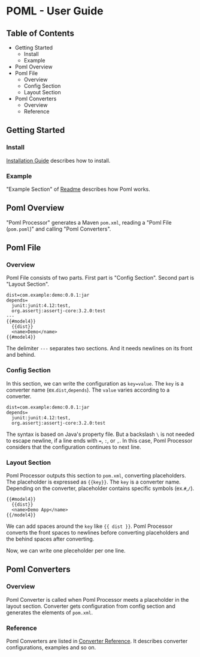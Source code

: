 # POML -  User Guide
## Table of Contents
- Getting Started
    - Install
    - Example
- Poml Overview
- Poml File
    - Overview
    - Config Section
    - Layout Section
- Poml Converters
    - Overview
    - Reference


## Getting Started
### Install
[Installation Guide](./installation-guide.md) describes how to install.

### Example
"Example Section" of [Readme](../readme.md) describes how Poml works.


## Poml Overview
"Poml Processor" generates a Maven `pom.xml`, reading a "Poml File (`pom.poml`)" and calling  "Poml Converters".


## Poml File
### Overview
Poml File consists of two parts. First part is "Config Section". Second part is "Layout Section". 

```
dist=com.example:demo:0.0.1:jar
depends=
  junit:junit:4.12:test,
  org.assertj:assertj-core:3.2.0:test
---
{{#model4}}
  {{dist}}
  <name>Demo</name>
{{#model4}}
```

The delimiter `---` separates two sections. And it needs newlines on its front and behind.

### Config Section
In this section, we can write the configuration as `key=value`. The `key` is a converter name (ex.`dist`,`depends`). The `value` varies according to a converter. 

```
dist=com.example:demo:0.0.1:jar
depends=
  junit:junit:4.12:test,
  org.assertj:assertj-core:3.2.0:test
```

The syntax is based on Java's property file. But a backslash `\` is not needed to escape newline, if a line ends with `=`, `:`, or `,`. In this case, Poml Processor considers that the configuration continues to next line.


### Layout Section
Poml Processor outputs this section to `pom.xml`, converting placeholders. The placeholder is expressed as `{{key}}`. The `key` is a converter name. Depending on the converter, placeholder contains specific symbols (ex.`#`,`/`).

```
{{#model4}}
  {{dist}}
  <name>Demo App</name>
{{/model4}}
```

We can add spaces around the `key` like `{{ dist }}`. Poml Processor converts the front spaces to newlines before converting placeholders and the behind spaces after converting.

Now, we can write one pleceholder per one line. 


## Poml Converters
### Overview
Poml Converter is called when Poml Processor meets a placeholder in the layout section. Converter gets configuration from config section and generates the elements of `pom.xml`.

### Reference
Poml Converters are listed in [Converter Reference](https://github.com/mamorum/poml/wiki). It describes converter configurations, examples and so on.
